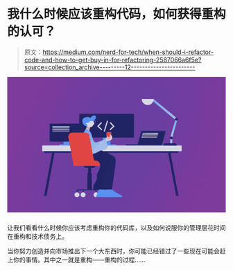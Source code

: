 # 我什么时候应该重构代码，如何获得重构的认可？

> 原文：<https://medium.com/nerd-for-tech/when-should-i-refactor-code-and-how-to-get-buy-in-for-refactoring-2587066a6f5e?source=collection_archive---------12----------------------->

![](img/3c0eb0099743cc3a517e19f6fc28ee69.png)

让我们看看什么时候你应该考虑重构你的代码库，以及如何说服你的管理层花时间在重构和技术债务上。

当你努力创造并向市场推出下一个大东西时，你可能已经错过了一些现在可能会赶上你的事情。其中之一就是重构——重构的过程……
